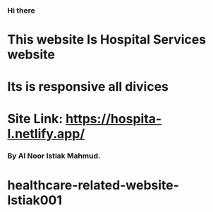 ### Hi there 

# This website Is Hospital Services website
# Its is responsive all divices


# Site Link: https://hospita-l.netlify.app/

### By Al Noor Istiak Mahmud.

# healthcare-related-website-Istiak001
